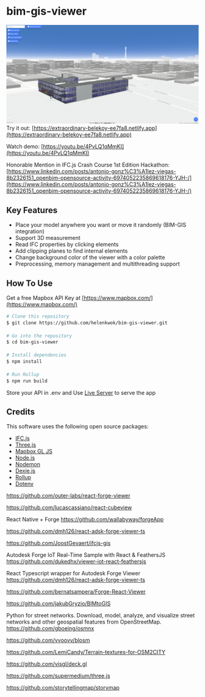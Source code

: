 # bim-gis-viewer

![img](BIM-GIS.png)
Try it out: [https://extraordinary-belekoy-ee7fa8.netlify.app](https://extraordinary-belekoy-ee7fa8.netlify.app)

Watch demo: [https://youtu.be/4PvLQ1qMmKI](https://youtu.be/4PvLQ1qMmKI)

Honorable Mention in IFC.js Crash Course 1st Edition Hackathon: [https://www.linkedin.com/posts/antonio-gonz%C3%A1lez-viegas-8b2326151_openbim-opensource-activity-6974052235869618176-YJH-/](https://www.linkedin.com/posts/antonio-gonz%C3%A1lez-viegas-8b2326151_openbim-opensource-activity-6974052235869618176-YJH-/)

## Key Features

- Place your model anywhere you want or move it randomly (BIM-GIS integration)
- Support 3D measurement
- Read IFC properties by clicking elements
- Add clipping planes to find internal elements
- Change background color of the viewer with a color palette
- Preprocessing, memory management and multithreading support

## How To Use

Get a free Mapbox API Key at [https://www.mapbox.com/](https://www.mapbox.com/)

```bash
# Clone this repository
$ git clone https://github.com/helenkwok/bim-gis-viewer.git

# Go into the repository
$ cd bim-gis-viewer

# Install dependencies
$ npm install

# Run Rollup
$ npm run build
```

Store your API in .env and Use [Live Server](https://marketplace.visualstudio.com/items?itemName=ritwickdey.LiveServer) to serve the app

## Credits

This software uses the following open source packages:

- [IFC.js](https://ifcjs.github.io/info/)
- [Three.js](https://threejs.org/)
- [Mapbox GL JS](https://www.mapbox.com/mapbox-gljs)
- [Node.js](https://nodejs.org/)
- [Nodemon](https://nodemon.io/)
- [Dexie.js](https://dexie.org/)
- [Rollup](https://rollupjs.org/guide/en/)
- [Dotenv](https://dotenv.org/)


https://github.com/outer-labs/react-forge-viewer

https://github.com/lucascassiano/react-cubeview

React Native + Forge
https://github.com/wallabyway/forgeApp

https://github.com/dmh126/react-adsk-forge-viewer-ts


https://github.com/JoostGevaert/ifcjs-gis

Autodesk Forge IoT Real-Time Sample with React & FeathersJS
https://github.com/dukedhx/viewer-iot-react-feathersjs


React Typescript wrapper for Autodesk Forge Viewer
https://github.com/dmh126/react-adsk-forge-viewer-ts


https://github.com/bernatsampera/Forge-React-Viewer

https://github.com/jakubGryzio/BIMtoGIS

Python for street networks. Download, model, analyze, and visualize street networks and other geospatial features from OpenStreetMap.
https://github.com/gboeing/osmnx


https://github.com/vvoovv/blosm


https://github.com/LemiCandy/Terrain-textures-for-OSM2CITY


https://github.com/visgl/deck.gl

https://github.com/supermedium/three.js


https://github.com/storytellingmap/storymap






